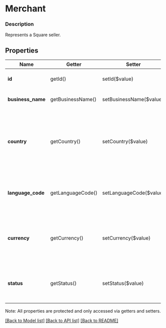 # Merchant

### Description

Represents a Square seller.

## Properties
Name | Getter | Setter | Type | Description | Notes
------------ | ------------- | ------------- | ------------- | ------------- | -------------
**id** | getId() | setId($value) | **string** | The Square-issued ID of the merchant. | [optional] 
**business_name** | getBusinessName() | setBusinessName($value) | **string** | The business name of the merchant. | [optional] 
**country** | getCountry() | setCountry($value) | **string** | The country code associated with the merchant account, in ISO 3166-1-alpha-2 format. See [Country](#type-country) for possible values | 
**language_code** | getLanguageCode() | setLanguageCode($value) | **string** | The language code associated with the merchant account, in BCP 47 format. | [optional] 
**currency** | getCurrency() | setCurrency($value) | **string** | The currency associated with the merchant account, in ISO 4217 format. See [Currency](#type-currency) for possible values | [optional] 
**status** | getStatus() | setStatus($value) | **string** | The merchant status, active or inactive. See [MerchantStatus](#type-merchantstatus) for possible values | [optional] 

Note: All properties are protected and only accessed via getters and setters.

[[Back to Model list]](../../README.md#documentation-for-models) [[Back to API list]](../../README.md#documentation-for-api-endpoints) [[Back to README]](../../README.md)

